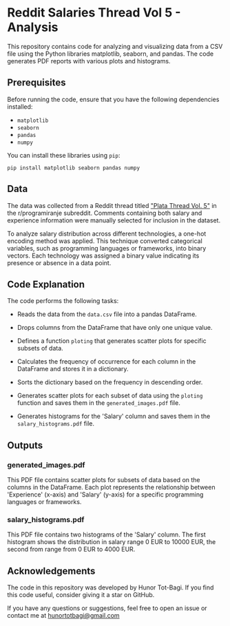# Reddit Salaries Thread Vol 5 - Analysis

This repository contains code for analyzing and visualizing data from a CSV file using the Python libraries matplotlib, seaborn, and pandas. The code generates PDF reports with various plots and histograms.

## Prerequisites

Before running the code, ensure that you have the following dependencies installed: 
- `matplotlib`
- `seaborn`
- `pandas`
- `numpy`

You can install these libraries using `pip`:
```
pip install matplotlib seaborn pandas numpy

```

## Data

The data was collected from a Reddit thread titled ["Plata Thread Vol. 5"](https://www.reddit.com/r/programiranje/comments/13xr2mp/plata_thread_vol_5/) in the r/programiranje subreddit. Comments containing both salary and experience information were manually selected for inclusion in the dataset. 

To analyze salary distribution across different technologies, a one-hot encoding method was applied. This technique converted categorical variables, such as programming languages or frameworks, into binary vectors. Each technology was assigned a binary value indicating its presence or absence in a data point.

## Code Explanation

The code performs the following tasks:

- Reads the data from the `data.csv` file into a pandas DataFrame.

- Drops columns from the DataFrame that have only one unique value.

- Defines a function `ploting` that generates scatter plots for specific subsets of data.

- Calculates the frequency of occurrence for each column in the DataFrame and stores it in a dictionary.

- Sorts the dictionary based on the frequency in descending order.

- Generates scatter plots for each subset of data using the `ploting` function and saves them in the `generated_images.pdf` file.

- Generates histograms for the 'Salary' column and saves them in the `salary_histograms.pdf` file.

## Outputs
### generated_images.pdf
This PDF file contains scatter plots for subsets of data based on the columns in the DataFrame. Each plot represents the relationship between 'Experience' (x-axis) and 'Salary' (y-axis) for a specific programming languages or frameworks.

### salary_histograms.pdf
This PDF file contains two histograms of the 'Salary' column. The first histogram shows the distribution in salary range 0 EUR to 10000 EUR, the second from range from 0 EUR to 4000 EUR.

## Acknowledgements

The code in this repository was developed by Hunor Tot-Bagi. If you find this code useful, consider giving it a star on GitHub.

If you have any questions or suggestions, feel free to open an issue or contact me at hunortotbagi@gmail.com

